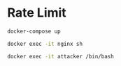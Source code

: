 # Rate Limit

```bash
docker-compose up

docker exec -it nginx sh

docker exec -it attacker /bin/bash
```
